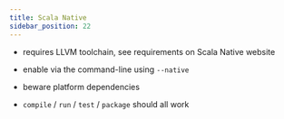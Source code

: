 ```yaml
---
title: Scala Native
sidebar_position: 22
---
```


- requires LLVM toolchain, see requirements on Scala Native website

- enable via the command-line using `--native`

- beware platform dependencies

- `compile` / `run` / `test` / `package` should all work
